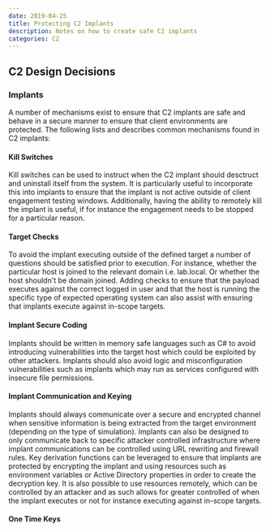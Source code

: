```yaml
---
date: 2019-04-25
title: Protecting C2 Implants
description: Notes on how to create safe C2 implants
categories: C2
---
```


## C2 Design Decisions

### Implants
A number of mechanisms exist to ensure that C2 implants are safe and behave in a secure manner to ensure that client environments are protected. The following lists and describes common mechanisms found in C2 implants:

#### Kill Switches

Kill switches can be used to instruct when the C2 implant should desctruct and uninstall itself from the system. It is particularly useful to incorporate this into implants to ensure that the implant is not active outside of client engagement testing windows. Additionally, having the ability to remotely kill the implant is useful, if for instance the engagement needs to be stopped for a particular reason.

#### Target Checks

To avoid the implant executing outside of the defined target a number of questions should be satisfied prior to execution. For instance, whether the particular host is joined to the relevant domain i.e. lab.local. Or whether the host shouldn't be domain joined. Adding checks to ensure that the payload executes against the correct logged in user and that the host is running the specific type of expected operating system can also assist with ensuring that implants execute against in-scope targets.

#### Implant Secure Coding

Implants should be written in memory safe languages such as C# to avoid introducing vulnerabilities into the target host which could be exploited by other attackers. Implants should also avoid logic and misconfiguration vulnerabilities such as implants which may run as services configured with insecure file permissions.

#### Implant Communication and Keying

Implants should always communicate over a secure and encrypted channel when sensitive information is being extracted from the target environment (depending on the type of simulation). Implants can also be designed to only communicate back to specific attacker controlled infrastructure where implant communications can be controlled using URL rewriting and firewall rules. Key derivation functions can be leveraged to ensure that implants are protected by encrypting the implant and using resources such as environment variables or Active Directory properties in order to create the decryption key. It is also possible to use resources remotely, which can be controlled by an attacker and as such allows for greater controlled of when the implant executes or not for instance executing against in-scope targets.

#### One Time Keys
